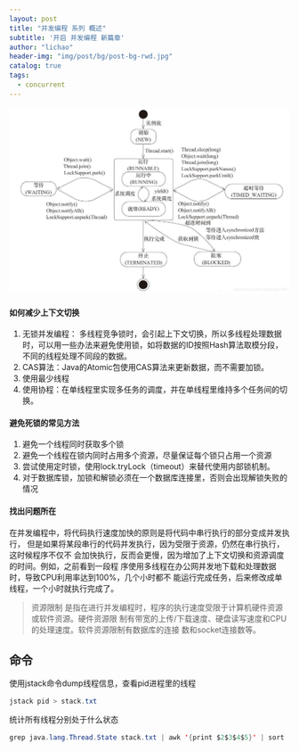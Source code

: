 ```yaml
---
layout: post
title: "并发编程 系列 概述"
subtitle: '开启 并发编程 新篇章'
author: "lichao"
header-img: "img/post/bg/post-bg-rwd.jpg"
catalog: true
tags:
  - concurrent 
---
```



![jvm](/img/concurrent/20181120173640764.jpeg)

#### 如何减少上下文切换

1. 无锁并发编程：
多线程竞争锁时，会引起上下文切换，所以多线程处理数据时，可以用一些办法来避免使用锁，如将数据的ID按照Hash算法取模分段，不同的线程处理不同段的数据。
2. CAS算法：Java的Atomic包使用CAS算法来更新数据，而不需要加锁。
3. 使用最少线程
4. 使用协程：在单线程里实现多任务的调度，并在单线程里维持多个任务间的切换。

#### 避免死锁的常见方法

1. 避免一个线程同时获取多个锁
2. 避免一个线程在锁内同时占用多个资源，尽量保证每个锁只占用一个资源
3. 尝试使用定时锁，使用lock.tryLock（timeout）来替代使用内部锁机制。
4. 对于数据库锁，加锁和解锁必须在一个数据库连接里，否则会出现解锁失败的情况

#### 找出问题所在

在并发编程中，将代码执行速度加快的原则是将代码中串行执行的部分变成并发执行，
但是如果将某段串行的代码并发执行，因为受限于资源，仍然在串行执行，这时候程序不仅不
会加快执行，反而会更慢，因为增加了上下文切换和资源调度的时间。例如，之前看到一段程
序使用多线程在办公网并发地下载和处理数据时，导致CPU利用率达到100%，几个小时都不
能运行完成任务，后来修改成单线程，一个小时就执行完成了。

> 资源限制 是指在进行并发编程时，程序的执行速度受限于计算机硬件资源或软件资源。硬件资源限
制有带宽的上传/下载速度、硬盘读写速度和CPU的处理速度。软件资源限制有数据库的连接
数和socket连接数等。

## 命令

使用jstack命令dump线程信息，查看pid进程里的线程

```java
jstack pid > stack.txt
```

统计所有线程分别处于什么状态

```java
grep java.lang.Thread.State stack.txt | awk '{print $2$3$4$5}' | sort | uniq -c
```
